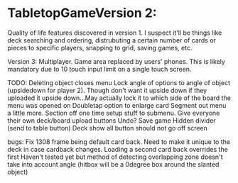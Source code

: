 # TabletopGameVersion 2:
Quality of life features discovered in version 1. I suspect it'll be things like deck searching and ordering, distrubuting a certain number of cards or pieces to specific players, snapping to grid, saving games, etc.

Version 3:
Multiplayer. Game area replaced by users' phones. This is likely mandatory due to 10 touch input limit on a single touch screen.

TODO:
Deleting object closes menu
Lock angle of options to angle of object (upsidedown for player 2). Though don't want it upside down if they uploaded it upside down...May actually lock it to which side of the board the menu was opened on
Doubletap option to enlarge card
Segment out menu a little more. Section off one time setup stuff to submenu.
Give everyone their own deck/board upload buttons
Undo?
Save game
Hidden divider (send to table button)
Deck show all button should not go off screen

bugs:
Fix 1308 frame being default card back. Need to make it unique to the deck in case cardback changes.
Loading a second card back overrides the first
Haven't tested yet but method of detecting overlapping zone doesn't take into account angle (hitbox will be a 0degree box around the slanted object)
